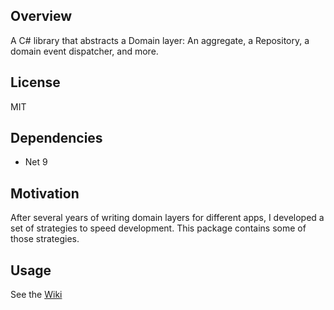 ﻿## Overview

A C# library that abstracts a Domain layer: An aggregate, a Repository, a domain event dispatcher, and more.

## License

MIT

## Dependencies

- Net 9

## Motivation

After several years of writing domain layers for different apps, I developed a set of strategies to speed development.
This package contains some of those strategies.

## Usage
See the  [Wiki](https://github.com/juliocachaydev/domain.core/wiki)
